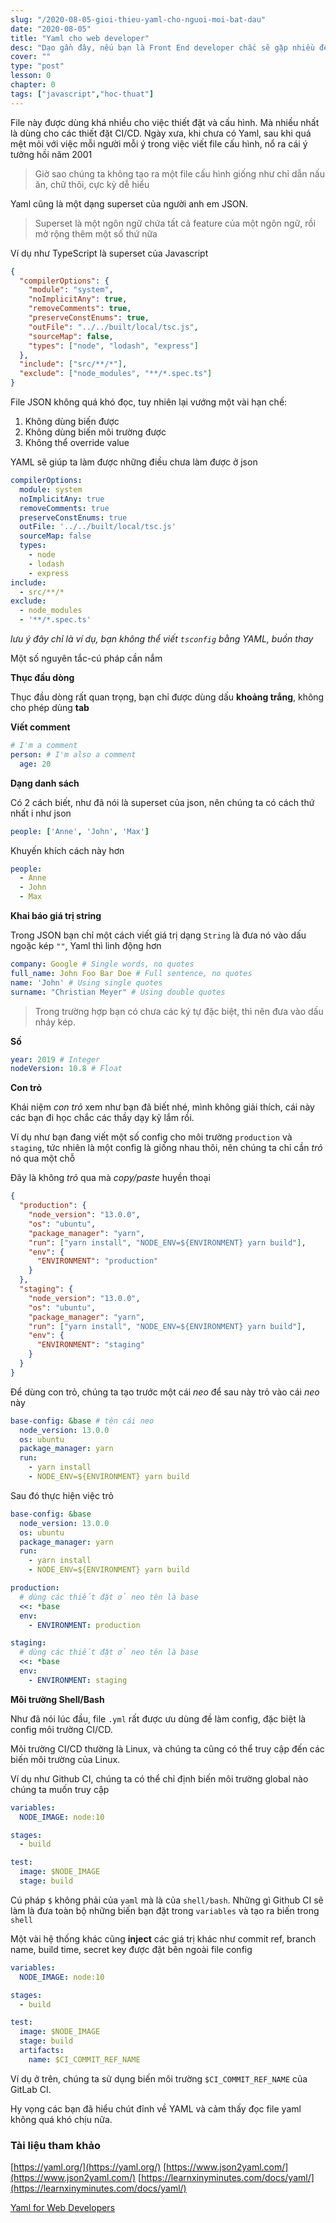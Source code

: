 ```yaml
---
slug: "/2020-08-05-gioi-thieu-yaml-cho-nguoi-moi-bat-dau"
date: "2020-08-05"
title: "Yaml cho web developer"
desc: "Dạo gần đây, nếu bạn là Front End developer chắc sẽ gặp nhiều đến file có đuôi .yml ( ví dụ như .gitlab-ci.yml). Nếu bạn chưa biết kiểu file này, thì bài này mình sẽ giới thiệu túm lược để bạn làm quen."
cover: ""
type: "post"
lesson: 0
chapter: 0
tags: ["javascript","hoc-thuat"]
---
```


File này được dùng khá nhiều cho việc thiết đặt và cấu hình. Mà nhiều nhất là dùng cho các thiết đặt CI/CD. Ngày xưa, khi chưa có Yaml, sau khi quá mệt mỏi với việc mỗi người mỗi ý trong việc viết file cấu hình, nổ ra cái ý tưởng hồi năm 2001

> Giờ sao chúng ta không tạo ra một file cấu hình giống như chỉ dẫn nấu ăn, chữ thôi, cực kỳ dễ hiểu

Yaml cũng là một dạng superset của người anh em JSON.

> Superset là một ngôn ngữ chứa tất cả feature của một ngôn ngữ, rồi mở rộng thêm một số thứ nữa

Ví dụ như TypeScript là superset của Javascript

```json
{
  "compilerOptions": {
    "module": "system",
    "noImplicitAny": true,
    "removeComments": true,
    "preserveConstEnums": true,
    "outFile": "../../built/local/tsc.js",
    "sourceMap": false,
    "types": ["node", "lodash", "express"]
  },
  "include": ["src/**/*"],
  "exclude": ["node_modules", "**/*.spec.ts"]
}
```

File JSON không quá khó đọc, tuy nhiên lại vướng một vài hạn chế:

1. Không dùng biến được
2. Không dùng biến môi trường được
3. Không thể override value

YAML sẽ giúp ta làm được những điều chưa làm được ở json

```yaml
compilerOptions:
  module: system
  noImplicitAny: true
  removeComments: true
  preserveConstEnums: true
  outFile: '../../built/local/tsc.js'
  sourceMap: false
  types:
    - node
    - lodash
    - express
include:
  - src/**/*
exclude:
  - node_modules
  - '**/*.spec.ts'
```

*lưu ý đây chỉ là ví dụ, bạn không thể viết `tsconfig` bằng YAML, buồn thay*

Một số nguyên tắc-cú pháp cần nắm

**Thục đầu dòng**

Thục đầu dòng rất quan trọng, bạn chỉ được dùng dấu **khoảng trắng**, không cho phép dùng **tab**

**Viết comment**

```yaml
# I'm a comment
person: # I'm also a comment
  age: 20
```

**Dạng danh sách**

Có 2 cách biết, như đã nói là superset của json, nên chúng ta có cách thứ nhất i như json

```yaml
people: ['Anne', 'John', 'Max']
```

Khuyến khích cách này hơn

```yaml
people:
  - Anne
  - John
  - Max
```

**Khai báo giá trị string**

Trong JSON bạn chỉ một cách viết giá trị dạng `String` là đưa nó vào dấu ngoặc kép `""`, Yaml thì linh động hơn

```yaml
company: Google # Single words, no quotes
full_name: John Foo Bar Doe # Full sentence, no quotes
name: 'John' # Using single quotes
surname: "Christian Meyer" # Using double quotes
```

> Trong trường hợp bạn có chưa các ký tự đặc biệt, thì nên đưa vào dấu nháy kép.

**Số**

```yaml
year: 2019 # Integer
nodeVersion: 10.8 # Float
```

**Con trỏ**

Khái niệm *con trỏ* xem như bạn đã biết nhé, mình không giải thích, cái này các bạn đi học chắc các thầy dạy kỹ lắm rồi.

Ví dụ như bạn đang viết một số config cho môi trường `production` và `staging`, tức nhiên là một config là giống nhau thôi, nên chúng ta chỉ cần *trỏ* nó qua một chỗ

Đây là không *trỏ* qua mà *copy/paste* huyền thoại

```json
{
  "production": {
    "node_version": "13.0.0",
    "os": "ubuntu",
    "package_manager": "yarn",
    "run": ["yarn install", "NODE_ENV=${ENVIRONMENT} yarn build"],
    "env": {
      "ENVIRONMENT": "production"
    }
  },
  "staging": {
    "node_version": "13.0.0",
    "os": "ubuntu",
    "package_manager": "yarn",
    "run": ["yarn install", "NODE_ENV=${ENVIRONMENT} yarn build"],
    "env": {
      "ENVIRONMENT": "staging"
    }
  }
}
```

Để dùng con trỏ, chúng ta tạo trước một cái *neo* để sau này trỏ vào cái *neo* này

```yaml
base-config: &base # tên cái neo
  node_version: 13.0.0
  os: ubuntu
  package_manager: yarn
  run:
    - yarn install
    - NODE_ENV=${ENVIRONMENT} yarn build
```

Sau đó thực hiện việc trỏ

```yaml
base-config: &base
  node_version: 13.0.0
  os: ubuntu
  package_manager: yarn
  run:
    - yarn install
    - NODE_ENV=${ENVIRONMENT} yarn build

production:
  # dùng các thiết đặt ở neo tên là base
  <<: *base
  env:
    - ENVIRONMENT: production

staging:
  # dùng các thiết đặt ở neo tên là base
  <<: *base
  env:
    - ENVIRONMENT: staging
```

**Môi trường Shell/Bash**

Như đã nói lúc đầu, file `.yml` rất được ưu dùng đề làm config, đặc biệt là config môi trường CI/CD.

Môi trường CI/CD thường là Linux, và chúng ta cũng có thể truy cập đến các biến môi trường của Linux.

Ví dụ như Github CI, chúng ta có thể chỉ định biến môi trường global nào chúng ta muốn truy cập

```yaml
variables:
  NODE_IMAGE: node:10

stages:
  - build

test:
  image: $NODE_IMAGE
  stage: build
```

Cú pháp `$` không phải của `yaml` mà là của `shell/bash`. Những gì Github CI sẽ làm là đưa toàn bộ những biến bạn đặt trong `variables` và tạo ra biến trong `shell`

Một vài hệ thống khác cũng **inject** các giá trị khác như commit ref, branch name, build time, secret key được đặt bên ngoài file config

```yaml
variables:
  NODE_IMAGE: node:10

stages:
  - build

test:
  image: $NODE_IMAGE
  stage: build
  artifacts:
    name: $CI_COMMIT_REF_NAME
```

Ví dụ ở trên, chúng ta sử dụng biến môi trường `$CI_COMMIT_REF_NAME` của GitLab CI.

Hy vọng các bạn đã hiểu chút đỉnh về YAML và cảm thấy đọc file yaml không quá khó chịu nữa.

### Tài liệu tham khảo

[https://yaml.org/](https://yaml.org/)
[https://www.json2yaml.com/](https://www.json2yaml.com/)
[https://learnxinyminutes.com/docs/yaml/](https://learnxinyminutes.com/docs/yaml/)

[Yaml for Web Developers](https://dev.to/raulfdm/yaml-for-web-developers-559n)

